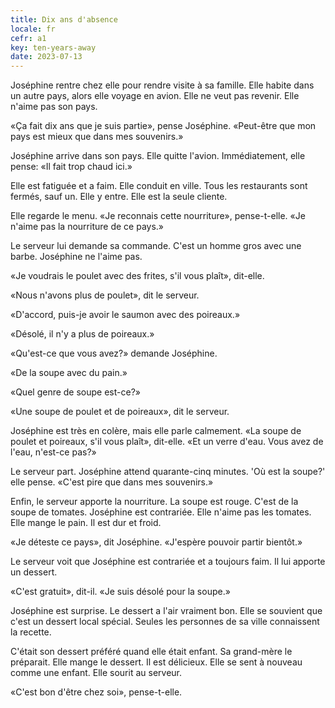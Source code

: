```yaml
---
title: Dix ans d'absence
locale: fr
cefr: a1
key: ten-years-away
date: 2023-07-13
---
```


Joséphine rentre chez elle pour rendre visite à sa famille. Elle habite dans un autre pays, alors elle voyage en avion. Elle ne veut pas revenir. Elle n'aime pas son pays.

«Ça fait dix ans que je suis partie», pense Joséphine. «Peut-être que mon pays est mieux que dans mes souvenirs.»

Joséphine arrive dans son pays. Elle quitte l'avion. Immédiatement, elle pense: «Il fait trop chaud ici.»

Elle est fatiguée et a faim. Elle conduit en ville. Tous les restaurants sont fermés, sauf un. Elle y entre. Elle est la seule cliente.

Elle regarde le menu. «Je reconnais cette nourriture», pense-t-elle. «Je n'aime pas la nourriture de ce pays.»

Le serveur lui demande sa commande. C'est un homme gros avec une barbe. Joséphine ne l'aime pas.

«Je voudrais le poulet avec des frites, s'il vous plaît», dit-elle.

«Nous n'avons plus de poulet», dit le serveur.

«D'accord, puis-je avoir le saumon avec des poireaux.»

«Désolé, il n'y a plus de poireaux.»

«Qu'est-ce que vous avez?» demande Joséphine.

«De la soupe avec du pain.»

«Quel genre de soupe est-ce?»

«Une soupe de poulet et de poireaux», dit le serveur.

Joséphine est très en colère, mais elle parle calmement. «La soupe de poulet et poireaux, s'il vous plaît», dit-elle. «Et un verre d'eau. Vous avez de l'eau, n'est-ce pas?»

Le serveur part. Joséphine attend quarante-cinq minutes. 'Où est la soupe?' elle pense. «C'est pire que dans mes souvenirs.»

Enfin, le serveur apporte la nourriture. La soupe est rouge. C'est de la soupe de tomates. Joséphine est contrariée. Elle n'aime pas les tomates. Elle mange le pain. Il est dur et froid.

«Je déteste ce pays», dit Joséphine. «J'espère pouvoir partir bientôt.»

Le serveur voit que Joséphine est contrariée et a toujours faim. Il lui apporte un dessert.

«C'est gratuit», dit-il. «Je suis désolé pour la soupe.»

Joséphine est surprise. Le dessert a l'air vraiment bon. Elle se souvient que c'est un dessert local spécial. Seules les personnes de sa ville connaissent la recette.

C'était son dessert préféré quand elle était enfant. Sa grand-mère le préparait. Elle mange le dessert. Il est délicieux. Elle se sent à nouveau comme une enfant. Elle sourit au serveur.

«C'est bon d'être chez soi», pense-t-elle.
